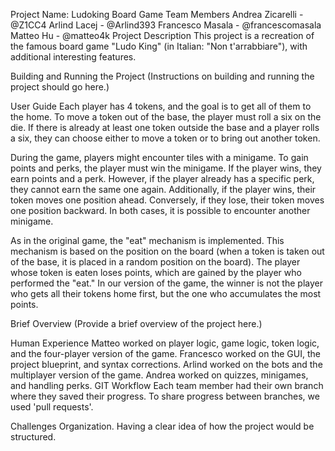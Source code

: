 Project Name: Ludoking Board Game
Team Members
Andrea Zicarelli - @Z1CC4
Arlind Lacej - @Arlind393
Francesco Masala - @francescomasala
Matteo Hu - @matteo4k
Project Description
This project is a recreation of the famous board game "Ludo King" (in Italian: "Non t'arrabbiare"), with additional interesting features.

Building and Running the Project
(Instructions on building and running the project should go here.)

User Guide
Each player has 4 tokens, and the goal is to get all of them to the home. To move a token out of the base, the player must roll a six on the die. If there is already at least one token outside the base and a player rolls a six, they can choose either to move a token or to bring out another token.

During the game, players might encounter tiles with a minigame. To gain points and perks, the player must win the minigame. If the player wins, they earn points and a perk. However, if the player already has a specific perk, they cannot earn the same one again. Additionally, if the player wins, their token moves one position ahead. Conversely, if they lose, their token moves one position backward. In both cases, it is possible to encounter another minigame.

As in the original game, the "eat" mechanism is implemented. This mechanism is based on the position on the board (when a token is taken out of the base, it is placed in a random position on the board). The player whose token is eaten loses points, which are gained by the player who performed the "eat." In our version of the game, the winner is not the player who gets all their tokens home first, but the one who accumulates the most points.

Brief Overview
(Provide a brief overview of the project here.)

Human Experience
Matteo worked on player logic, game logic, token logic, and the four-player version of the game.
Francesco worked on the GUI, the project blueprint, and syntax corrections.
Arlind worked on the bots and the multiplayer version of the game.
Andrea worked on quizzes, minigames, and handling perks.
GIT Workflow
Each team member had their own branch where they saved their progress. To share progress between branches, we used 'pull requests'.

Challenges
Organization.
Having a clear idea of how the project would be structured.

